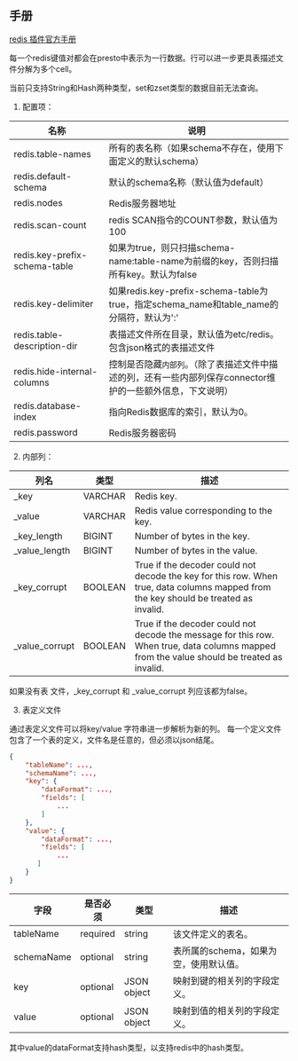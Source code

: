 ## 手册

[redis 插件官方手册](https://prestodb.io/docs/current/connector/redis.html)

每一个redis键值对都会在presto中表示为一行数据。行可以进一步更具表描述文件分解为多个cell。

当前只支持String和Hash两种类型，set和zset类型的数据目前无法查询。

1. 配置项：

名称 | 说明
---|---
redis.table-names | 所有的表名称（如果schema不存在，使用下面定义的默认schema）
redis.default-schema |	默认的schema名称（默认值为default）
redis.nodes |	Redis服务器地址
redis.scan-count |	redis SCAN指令的COUNT参数，默认值为100
redis.key-prefix-schema-table |	如果为true，则只扫描schema-name:table-name为前缀的key，否则扫描所有key。默认为false
redis.key-delimiter |	如果redis.key-prefix-schema-table为true，指定schema_name和table_name的分隔符，默认为':'
redis.table-description-dir | 表描述文件所在目录，默认值为etc/redis。包含json格式的表描述文件
redis.hide-internal-columns | 控制是否隐藏`内部列`。（除了表描述文件中描述的列，还有一些内部列保存connector维护的一些额外信息，下文说明）
redis.database-index |	指向Redis数据库的索引，默认为0。
redis.password |	Redis服务器密码


2. 内部列：


列名 | 类型 | 描述
--|--|--
_key | VARCHAR |	Redis key.
_value |	VARCHAR |	Redis value corresponding to the key.
_key_length |	BIGINT |	Number of bytes in the key.
_value_length |	BIGINT |	Number of bytes in the value.
_key_corrupt |	BOOLEAN |	True if the decoder could not decode the key for this row. When true, data columns mapped from the key should be treated as invalid.
_value_corrupt |	BOOLEAN |	True if the decoder could not decode the message for this row. When true, data columns mapped from the value should be treated as invalid.

如果没有表
文件，_key_corrupt 和 _value_corrupt 列应该都为false。

3. 表定义文件

通过表定义文件可以将key/value 字符串进一步解析为新的列。
每一个定义文件包含了一个表的定义，文件名是任意的，但必须以json结尾。

```json
{
    "tableName": ...,
    "schemaName": ...,
    "key": {
        "dataFormat": ...,
        "fields": [
            ...
        ]
    },
    "value": {
        "dataFormat": ...,
        "fields": [
            ...
       ]
    }
}
```

字段 |是否必须 |	类型 |	描述
--|--|--|--
tableName |	required |	string | 该文件定义的表名。
schemaName |	optional |	string | 表所属的schema，如果为空，使用默认值。
key |	optional |	JSON object |	映射到键的相关列的字段定义。
value |	optional |	JSON object |	映射到值的相关列的字段定义。

其中value的dataFormat支持hash类型，以支持redis中的hash类型。
